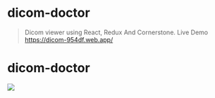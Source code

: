 # dicom-doctor
> Dicom viewer using React, Redux And Cornerstone.
Live Demo https://dicom-954df.web.app/

# dicom-doctor
![](demo.gif)
